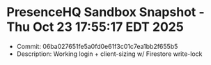 # PresenceHQ Sandbox Snapshot - Thu Oct 23 17:55:17 EDT 2025
- Commit: 06ba027651fe5a0fd0e61f3c01c7ea1bb2f655b5
- Description: Working login + client-sizing w/ Firestore write-lock
